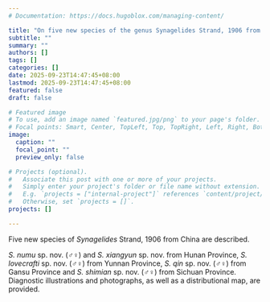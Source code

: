 ```yaml
---
# Documentation: https://docs.hugoblox.com/managing-content/

title: "On five new species of the genus Synagelides Strand, 1906 from China"
subtitle: ""
summary: ""
authors: []
tags: []
categories: []
date: 2025-09-23T14:47:45+08:00
lastmod: 2025-09-23T14:47:45+08:00
featured: false
draft: false

# Featured image
# To use, add an image named `featured.jpg/png` to your page's folder.
# Focal points: Smart, Center, TopLeft, Top, TopRight, Left, Right, BottomLeft, Bottom, BottomRight.
image:
  caption: ""
  focal_point: ""
  preview_only: false

# Projects (optional).
#   Associate this post with one or more of your projects.
#   Simply enter your project's folder or file name without extension.
#   E.g. `projects = ["internal-project"]` references `content/project/deep-learning/index.md`.
#   Otherwise, set `projects = []`.
projects: []

---
```


Five new species of *Synagelides* Strand, 1906 from China are described.


<!--more-->

*S. numu* sp. nov. (♂♀) and *S. xiangyun* sp. nov. from Hunan Province, *S. lovecrafti* sp. nov. (♂♀) from Yunnan Province, *S. qin* sp. nov. (♂♀) from Gansu Province and *S. shimian* sp. nov. (♂♀) from Sichuan Province. Diagnostic illustrations and photographs, as well as a distributional 
map, are provided.